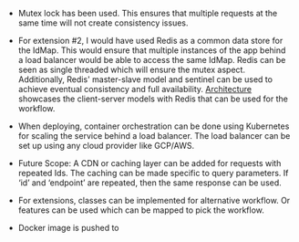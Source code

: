 - Mutex lock has been used. This ensures that multiple requests at the same time will not create consistency issues.

- For extension #2, I would have used Redis as a common data store for the IdMap. This would ensure that multiple
  instances of the app behind a load balancer would be able to access the same IdMap. Redis can be seen as single
  threaded which will ensure the mutex aspect. Additionally, Redis' master-slave model and sentinel can be used to
  achieve eventual consistency and full availability. [Architecture](architecture.png) showcases the client-server
  models with Redis that can be used for the workflow.

- When deploying, container orchestration can be done using Kubernetes for scaling the service behind a load balancer.
  The load balancer can be set up using any cloud provider like GCP/AWS.

- Future Scope: A CDN or caching layer can be added for requests with repeated Ids. The caching can be made specific to
  query parameters. If ‘id’ and ‘endpoint’ are repeated, then the same response can be used.

- For extensions, classes can be implemented for alternative workflow. Or features can be used which can be mapped to
  pick the workflow.

- Docker image is pushed to 

